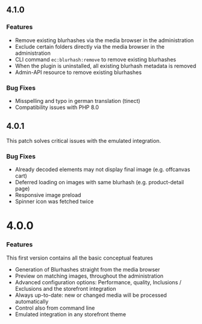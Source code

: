 ## 4.1.0

### Features

- Remove existing blurhashes via the media browser in the administration
- Exclude certain folders directly via the media browser in the administration
- CLI command `ec:blurhash:remove` to remove existing blurhashes
- When the plugin is uninstalled, all existing blurhash metadata is removed
- Admin-API resource to remove existing blurhashes

### Bug Fixes

- Misspelling and typo in german translation (tinect)
- Compatibility issues with PHP 8.0

## 4.0.1

This patch solves critical issues with the emulated integration.

### Bug Fixes

- Already decoded elements may not display final image (e.g. offcanvas cart)
- Deferred loading on images with same blurhash (e.g. product-detail page)
- Responsive image preload
- Spinner icon was fetched twice

# 4.0.0

### Features

This first version contains all the basic conceptual features

- Generation of Blurhashes straight from the media browser
- Preview on matching images, throughout the administration
- Advanced configuration options: Performance, quality, Inclusions / Exclusions and the storefront integration
- Always up-to-date: new or changed media will be processed automatically
- Control also from command line
- Emulated integration in any storefront theme
